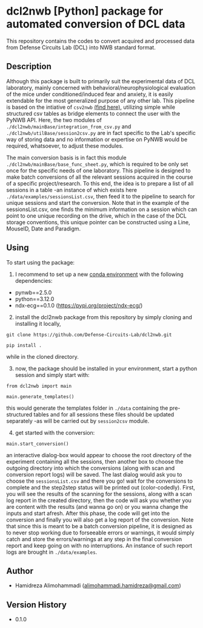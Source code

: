 # dcl2nwb [Python] package for automated conversion of DCL data
This repository contains the codes to convert acquired and processed data from Defense Circuits Lab (DCL) into NWB standard format.

## Description
Although this package is built to primarily suit the experimental data of DCL laboratory, mainly concerned with behavioral/neurophysiological evaluation of the mice under conditioned/induced fear and anxiety, it is easily extendable for the most generalized purpose of any other lab. This pipeline is based on the intiative of `csv2nwb` [(find here)](https://github.com/Hamidreza-Alimohammadi/csv2nwb.git), utilizing simple while structured csv tables as bridge elements to connect the user with the PyNWB API. Here, the two modules of `./dcl2nwb/mainBase/integration_from_csv.py` and `./dcl2nwb/utilBase/session2csv.py` are in fact specific to the Lab's specific way of storing data and no information or expertise on PyNWB would be required, whatsoever, to adjust these modules. 

The main conversion basis is in fact this module `./dcl2nwb/mainBase/base_func_sheet.py`, which is required to be only set once for the specific needs of one laboratory. This pipeline is designed to make batch conversions of all the relevant sessions acquired in the course of a specific project/research. To this end, the idea is to prepare a list of all sessions in a table -an instance of which exists here `./data/examples/sessionsList.csv`, then feed it to the pipeline to search for unique sessions and start the conversion. Note that in the example of the sessionsList.csv, one finds the minimum information on a session which can point to one unique recording on the drive, which in the case of the DCL storage conventions, this unique pointer can be constructed using a Line, MouseID, Date and Paradigm.

## Using
To start using the package:
1.  I recommend to set up a new [conda environment](https://docs.conda.io/en/latest/miniconda.html) with the following dependencies:

* pynwb==2.5.0
* python==3.12.0
* ndx-ecg==0.1.0 (https://pypi.org/project/ndx-ecg/)

2. install the dcl2nwb package from this repository by simply cloning and installing it locally,
```
git clone https://github.com/Defense-Circuits-Lab/dcl2nwb.git

pip install .
```
while in the cloned directory.

3. now, the package should be installed in your environment, start a python session and simply start with:
```
from dcl2nwb import main

main.generate_templates()
```
this would generate the templates folder in `./data` containing the pre-structured tables and for all sessions these files should be updated separately -as will be carried out by `session2csv` module.

4. get started with the conversion:
```
main.start_conversion()
```
an interactive dialog-box would appear to choose the root directory of the experiment containing all the sessions, then another box to choose the outgoing directory into which the conversions (along with scan and conversion report logs) will be saved. The last dialog would ask you to choose the `sessionsList.csv` and there you go! wait for the conversions to complete and the step2step status will be printed out (color-codedly). First, you will see the results of the scanning for the sessions, along with a scan log report in the created directory, then the code will ask you whether you are content with the results (and wanna go on) or you wanna change the inputs and start afresh. After this phase, the code will get into the conversion and finally you will also get a log report of the conversion. Note that since this is meant to be a batch conversion pipeline, it is designed as to never stop working due to forseeable errors or warnings, it would simply catch and store the errors/warnings at any step in the final conversion report and keep going on with no interruptions. An instance of such report logs are brought in `./data/examples`.

## Author
* Hamidreza Alimohammadi (alimohammadi.hamidreza@gmail.com)

## Version History
* 0.1.0


